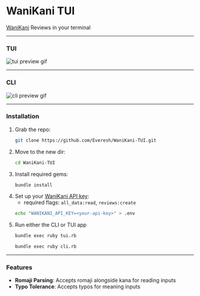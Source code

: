 # WaniKani TUI
[WaniKani](https://www.wanikani.com) Reviews in your terminal

---

### TUI
![tui preview gif](https://github.com/user-attachments/assets/3b103af1-2c86-4c72-8a2c-1e0cb10ddc47)

---

### CLI
![cli preview gif](https://github.com/user-attachments/assets/702ee7f6-d743-44d4-80a2-fa578720d481)

---

### Installation
1. Grab the repo:
    ```sh
    git clone https://github.com/Everesh/WaniKani-TUI.git
    ```
2. Move to the new dir:
    ```sh
    cd WaniKani-TUI
    ```
3. Install required gems:
    ```sh
    bundle install
    ```
4. Set up your [WaniKani API key](https://www.wanikani.com/settings/personal_access_tokens):
    - required flags: `all_data:read`, `reviews:create`
    ```sh
    echo "WANIKANI_API_KEY=<your-api-key>" > .env
    ```
5. Run either the CLI or TUI app
    ```sh
    bundle exec ruby tui.rb
    ```
    ```sh
    bundle exec ruby cli.rb
    ```
---

### Features
- __Romaji Parsing__: Accepts romaji alongside kana for reading inputs
- __Typo Tolerance__: Accepts typos for meaning inputs
